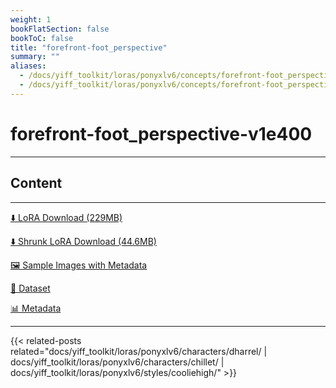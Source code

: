 ```yaml
---
weight: 1
bookFlatSection: false
bookToC: false
title: "forefront-foot_perspective"
summary: ""
aliases:
  - /docs/yiff_toolkit/loras/ponyxlv6/concepts/forefront-foot_perspective/
  - /docs/yiff_toolkit/loras/ponyxlv6/concepts/forefront-foot_perspective
---
```


<!--markdownlint-disable MD025 MD033 -->

# forefront-foot_perspective-v1e400

---

## Content

---

[⬇️ LoRA Download (229MB)](https://huggingface.co/k4d3/yiff_toolkit/resolve/main/ponyxl_loras/forefront-foot_perspective-v1e400.safetensors)

[⬇️ Shrunk LoRA Download (44.6MB)](https://huggingface.co/k4d3/yiff_toolkit/resolve/main/ponyxl_loras_shrunk_2/forefront-foot_perspective-v1e400_frockpt1_th-3.55.safetensors?download=true)

[🖼️ Sample Images with Metadata](https://huggingface.co/k4d3/yiff_toolkit/tree/main/static/{})

[📐 Dataset](https://huggingface.co/datasets/k4d3/furry/tree/main/forefront-foot_perspective)

[📊 Metadata](https://huggingface.co/k4d3/yiff_toolkit/raw/main/ponyxl_loras/forefront-foot_perspective-v1e400.json)

---

<!--
HUGO_SEARCH_EXCLUDE_START
-->
{{< related-posts related="docs/yiff_toolkit/loras/ponyxlv6/characters/dharrel/ | docs/yiff_toolkit/loras/ponyxlv6/characters/chillet/ | docs/yiff_toolkit/loras/ponyxlv6/styles/cooliehigh/" >}}
<!--
HUGO_SEARCH_EXCLUDE_END
-->
